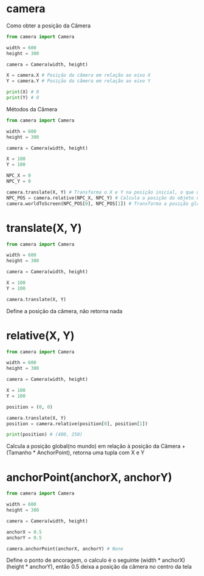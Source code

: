 # camera

Como obter a posição da Câmera
```python
from camera import Camera

width = 600
height = 300

camera = Camera(width, height)

X = camera.X # Posição da câmera em relação ao eixo X
Y = camera.Y # Posição da câmera em relação ao eixo Y

print(X) # 0
print(Y) # 0
```

Métodos da Câmera
```python
from camera import Camera

width = 600
height = 300

camera = Camera(width, height)

X = 100
Y = 100

NPC_X = 0
NPC_Y = 0

camera.translate(X, Y) # Transforma o X e Y na posição inicial, o que dá o efeito de movimento...
NPC_POS = camera.relative(NPC_X, NPC_Y) # Calcula a posição do objeto no mundo, em relação com a posição da Câmera | (100, 100)
camera.worldToScreen(NPC_POS[0], NPC_POS[1]) # Transforma a posição global(no mundo) para posição do objeto na tela
```

# translate(X, Y)
```python
from camera import Camera

width = 600
height = 300

camera = Camera(width, height)

X = 100
Y = 100

camera.translate(X, Y)
```
Define a posição da câmera, não retorna nada

# relative(X, Y)
```python
from camera import Camera

width = 600
height = 300

camera = Camera(width, height)

X = 100
Y = 100

position = (0, 0)

camera.translate(X, Y)
position = camera.relative(position[0], position[1])

print(position) # (400, 250)
```
Calcula a posição global(no mundo) em relação à posição da Câmera + (Tamanho * AnchorPoint), retorna uma tupla com X e Y

# anchorPoint(anchorX, anchorY)
```python
from camera import Camera

width = 600
height = 300

camera = Camera(width, height)

anchorX = 0.5
anchorY = 0.5

camera.anchorPoint(anchorX, anchorY) # None
```
Define o ponto de ancoragem, o calculo é o seguinte (width * anchorX) (height * anchorY), então 0.5 deixa a posição da câmera no centro da tela
